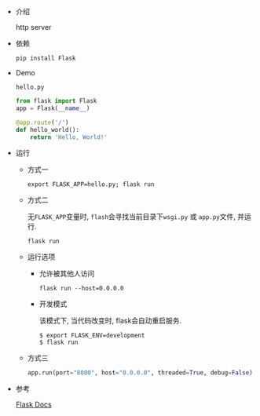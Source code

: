 * 介绍

  http server

* 依赖

  ```shell
  pip install Flask
  ```

* Demo

  `hello.py`

  ```python
  from flask import Flask
  app = Flask(__name__)
  
  @app.route('/')
  def hello_world():
      return 'Hello, World!'
  ```

* 运行

  * 方式一

    ```shell
    export FLASK_APP=hello.py; flask run
    ```

  * 方式二

    无`FLASK_APP`变量时, `flash`会寻找当前目录下`wsgi.py` 或 `app.py`文件, 并运行.

    ```shell
    flask run
    ```

  * 运行选项

    * 允许被其他人访问

      ```shell
      flask run --host=0.0.0.0
      ```

    * 开发模式

      该模式下, 当代码改变时, flask会自动重启服务.

      ```shell
      $ export FLASK_ENV=development
      $ flask run
      ```

  * 方式三

    ```python
    app.run(port="8000", host="0.0.0.0", threaded=True, debug=False)
    ```

    

* 参考

  [Flask Docs](https://flask.palletsprojects.com/en/1.1.x/)